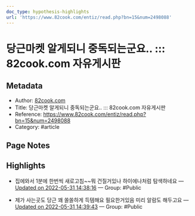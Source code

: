 ```yaml
---
doc_type: hypothesis-highlights
url: 'https://www.82cook.com/entiz/read.php?bn=15&num=2498088'
---
```


# 당근마켓 알게되니 중독되는군요.. ::: 82cook.com 자유게시판

## Metadata
- Author: [82cook.com]()
- Title: 당근마켓 알게되니 중독되는군요.. ::: 82cook.com 자유게시판
- Reference: https://www.82cook.com/entiz/read.php?bn=15&num=2498088
- Category: #article

## Page Notes
## Highlights
- 집에와서 1분에 한번씩 새로고침~~뭐 건질거있나 하이에나처럼 탐색하네요 — [Updated on 2022-05-31 14:38:16](https://hyp.is/3wZSluCjEeyEeMOGhposbw/www.82cook.com/entiz/read.php?bn=15&num=2498088) — Group: #Public

- 제가 사는곳도 당근 꽤 쏠쏠하게 득템해요 필요한거있음 미리 알람도 해두고요 — [Updated on 2022-05-31 14:39:43](https://hyp.is/EqrAluCkEeyaYZtcDIf8SA/www.82cook.com/entiz/read.php?bn=15&num=2498088) — Group: #Public



